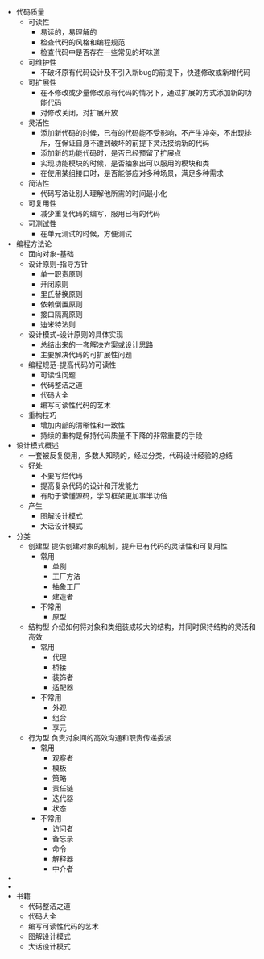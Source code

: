 - 代码质量
	- 可读性
		- 易读的，易理解的
		- 检查代码的风格和编程规范
		- 检查代码中是否存在一些常见的坏味道
	- 可维护性
		- 不破坏原有代码设计及不引入新bug的前提下，快速修改或新增代码
	- 可扩展性
		- 在不修改或少量修改原有代码的情况下，通过扩展的方式添加新的功能代码
		- 对修改关闭，对扩展开放
	- 灵活性
		- 添加新代码的时候，已有的代码能不受影响，不产生冲突，不出现排斥，在保证自身不遭到破坏的前提下灵活接纳新的代码
		- 添加新的功能代码时，是否已经预留了扩展点
		- 实现功能模块的时候，是否抽象出可以服用的模块和类
		- 在使用某组接口时，是否能够应对多种场景，满足多种需求
	- 简洁性
		- 代码写法让别人理解他所需的时间最小化
	- 可复用性
		- 减少重复代码的编写，服用已有的代码
	- 可测试性
		- 在单元测试的时候，方便测试
- 编程方法论
	- 面向对象-基础
	- 设计原则-指导方针
		- 单一职责原则
		- 开闭原则
		- 里氏替换原则
		- 依赖倒置原则
		- 接口隔离原则
		- 迪米特法则
	- 设计模式-设计原则的具体实现
		- 总结出来的一套解决方案或设计思路
		- 主要解决代码的可扩展性问题
	- 编程规范-提高代码的可读性
		- 可读性问题
		- 代码整洁之道
		- 代码大全
		- 编写可读性代码的艺术
	- 重构技巧
		- 增加内部的清晰性和一致性
		- 持续的重构是保持代码质量不下降的非常重要的手段
- 设计模式概述
	- 一套被反复使用，多数人知晓的，经过分类，代码设计经验的总结
	- 好处
		- 不要写烂代码
		- 提高复杂代码的设计和开发能力
		- 有助于读懂源码，学习框架更加事半功倍
	- 产生
		- 图解设计模式
		- 大话设计模式
- 分类
	- 创建型 提供创建对象的机制，提升已有代码的灵活性和可复用性
		- 常用
			- 单例
			- 工厂方法
			- 抽象工厂
			- 建造者
		- 不常用
			- 原型
	- 结构型 介绍如何将对象和类组装成较大的结构，并同时保持结构的灵活和高效
		- 常用
			- 代理
			- 桥接
			- 装饰者
			- 适配器
		- 不常用
			- 外观
			- 组合
			- 享元
	- 行为型 负责对象间的高效沟通和职责传递委派
		- 常用
			- 观察者
			- 模板
			- 策略
			- 责任链
			- 迭代器
			- 状态
		- 不常用
			- 访问者
			- 备忘录
			- 命令
			- 解释器
			- 中介者
-
-
- 书籍
	- 代码整洁之道
	- 代码大全
	- 编写可读性代码的艺术
	- 图解设计模式
	- 大话设计模式